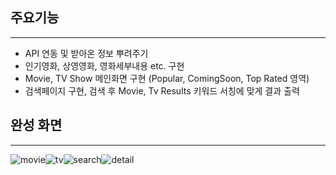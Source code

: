 ## 주요기능
----------
* API 연동 및 받아온 정보 뿌려주기
* 인기영화, 상영영화, 영화세부내용 etc. 구현
* Movie, TV Show 메인화면 구현 (Popular, ComingSoon, Top Rated 영역)
* 검색페이지 구현, 검색 후 Movie, Tv Results 키워드 서칭에 맞게 결과 출력

## 완성 화면
----------

![movie](https://user-images.githubusercontent.com/67583080/96332402-b7d50400-109e-11eb-84b7-49b11b62670b.PNG)![tv](https://user-images.githubusercontent.com/67583080/96332403-b9063100-109e-11eb-8676-2fcd1e556f76.PNG)![search](https://user-images.githubusercontent.com/67583080/96332404-b99ec780-109e-11eb-943a-d6c7e08b0dfc.PNG)![detail](https://user-images.githubusercontent.com/67583080/96332406-b99ec780-109e-11eb-90ca-8754085c967c.PNG)
